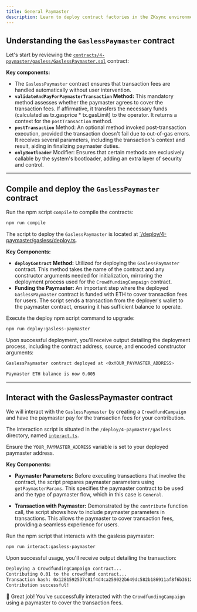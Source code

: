 ```yaml
---
title: General Paymaster
description: Learn to deploy contract factories in the ZKsync environment.
---
```


## Understanding the `GaslessPaymaster` contract

Let's start by reviewing the
[`contracts/4-paymaster/gasless/GaslessPaymaster.sol`][gasless-paymaster-sol]
contract:

**Key components:**

- The `GaslessPaymaster` contract ensures that transaction fees are handled automatically without user intervention.
- **`validateAndPayForPaymasterTransaction` Method:** This mandatory method assesses whether the paymaster agrees to cover the
transaction fees. If affirmative, it transfers the necessary funds
(calculated as tx.gasprice * tx.gasLimit) to the operator. It returns a context for the `postTransaction` method.
- **`postTransaction`** Method: An optional method invoked
post-transaction execution, provided the transaction doesn't fail
due to out-of-gas errors. It receives several parameters, including the transaction's context and result, aiding in finalizing paymaster duties.
- **`onlyBootloader`** Modifier: Ensures that certain methods are
exclusively callable by the system's bootloader, adding an extra layer of security and control.

---

## Compile and deploy the `GaslessPaymaster` contract

Run the npm script `compile` to compile the contracts:

```bash [npm]
npm run compile
```

The script to deploy the `GaslessPaymaster` is located at [`/deploy/4-paymaster/gasless/deploy.ts][deploy-script].

**Key Components:**

- **`deployContract` Method:** Utilized for deploying the `GaslessPaymaster` contract. This method takes the name of the
contract and any constructor arguments needed for initialization,
mirroring the deployment process used for the `CrowdfundingCampaign` contract.
- **Funding the Paymaster:** An important step where the deployed `GaslessPaymaster` contract is funded with ETH
to cover transaction fees for users. The script sends a transaction
from the deployer's wallet to the paymaster contract, ensuring it has sufficient balance to operate.

Execute the deploy npm script command to upgrade:

```bash [npm]
npm run deploy:gasless-paymaster
```

Upon successful deployment, you'll receive output detailing the deployment process,
including the contract address, source, and encoded constructor arguments:

```bash
GaslessPaymaster contract deployed at <0xYOUR_PAYMASTER_ADDRESS>

Paymaster ETH balance is now 0.005
```

---

## Interact with the GaslessPaymaster contract

We will interact with the `GaslessPaymaster` by creating a `CrowdfundCampaign`
and have the paymaster pay for the transaction fees for your contribution.

The interaction script is situated in the `/deploy/4-paymaster/gasless` directory,
named [`interact.ts`][interact-script].

Ensure the `YOUR_PAYMASTER_ADDRESS` variable is set to your deployed paymaster address.

**Key Components:**

- **Paymaster Parameters:** Before executing transactions that involve the contract, the script prepares paymaster parameters using
`getPaymasterParams`. This specifies the paymaster contract to be
used and the type of paymaster flow, which in this case is `General`.

- **Transaction with Paymaster:** Demonstrated by the `contribute` function call, the script shows how to include paymaster parameters
in transactions. This allows the paymaster to cover transaction
fees, providing a seamless experience for users.

Run the npm script that interacts with the gasless paymaster:

```bash [npm]
npm run interact:gasless-paymaster
```

Upon successful usage, you'll receive output detailing the transaction:

```bash
Deploying a CrowdfundingCampaign contract...
Contributing 0.01 to the crowdfund contract...
Transaction hash: 0x1281592537c81f4d4ca259022b649dc582b186911af8f6b3612568383ea99b1b
Contribution successful!
```

🎉 Great job! You've successfully interacted with the `CrowdfundingCampaign` using a paymaster to cover the transaction fees.

[gasless-paymaster-sol]: https://github.com/matter-labs/zksync-contract-templates/blob/main/templates/101/contracts/4-paymaster/gasless/GaslessPaymaster.sol
[deploy-script]: https://github.com/matter-labs/zksync-contract-templates/blob/main/templates/101/deploy/4-paymaster/gasless/deploy.ts
[interact-script]: https://github.com/matter-labs/zksync-contract-templates/blob/main/templates/101/deploy/4-paymaster/gasless/interact.ts
